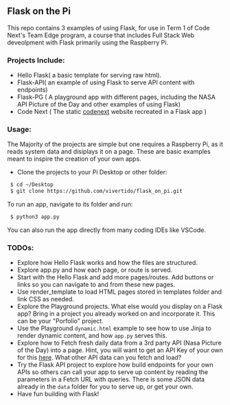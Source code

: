 ## Flask on the Pi

This repo contains 3 examples of using Flask, for use in Term 1 of Code Next's Team Edge program, a course that includes Full Stack Web deveolpment with Flask primarily using the Raspberry Pi.

### Projects Include:

- Hello Flask( a basic template for serving raw html).
- Flask-API( an example of using Flask to serve API content with endpoints)
- Flask-PG ( A playground app with different pages, including the NASA API Picture of the Day and other examples of using Flask)
- Code Next ( The static [codenext](https://codenext.withgoogle.com) website recreated in a Flask app )

### Usage:
The Majority of the projects are simple but one requires a Raspberry Pi, as it reads system data and disiplays it on a page. These are basic examples meant to inspire the creation of your own apps. 

- Clone the projects to your Pi Desktop or other folder:
```bash
 $ cd ~/Desktop
 $ git clone https://github.com/vivertido/flask_on_pi.git

```
To run an app, navigate to its folder and run:
```bash
 $ python3 app.py

```
You can also run the app directly from many coding IDEs like VSCode.

### TODOs:
- Explore how Hello Flask works and how the files are structured.
- Explore app.py and how each page, or route is served.
- Start with the Hello Flask and add more pages/routes. Add buttons or links so you can navigate to and from these new pages.
- Use render_template to load HTML pages stored in templates folder and link CSS as needed.
- Explore the Playground projects. What else would you display on a Flask app? Bring in a project you already worked on and incorporate it. This can be your "Porfolio" project.
- Use the Playground `dynamic.html` example to see how to use Jinja to render dynamic content, and how `app.py` serves this.
- Explore how to Fetch fresh daily data from a 3rd party API (Nasa Picture of the Day) into a page. Hint, you will want to get an API Key of your own for this [here](https://api.nasa.gov/). What other API data can you fetch and load?
- Try the Flask API project to explore how build endpoints for your own APIs so others can call your app to serve up content by reading the parameters in a Fetch URL with queries. There is some JSON data already in the `data` folder for you to serve up, or get your own.
- Have fun building with Flask!
  
